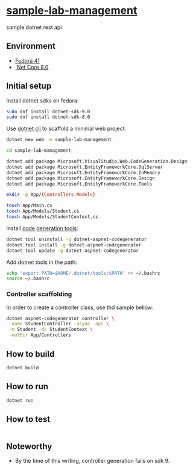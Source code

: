# [sample-lab-management][repo]

sample dotnet rest api

## Environment

- [Fedora 41][fedora]
- [,Net Core 8.0][dotnet]

## Initial setup

Install dotnet sdks on fedora:

```bash
sudo dnf install dotnet-sdk-9.0
sudo dnf install dotnet-sdk-8.0
```

Use [dotnet cli][cli] to scaffold a minimal web project:

```bash
dotnet new web -o sample-lab-management

cd sample-lab-management

dotnet add package Microsoft.VisualStudio.Web.CodeGeneration.Design
dotnet add package Microsoft.EntityFrameworkCore.SqlServer
dotnet add package Microsoft.EntityFrameworkCore.InMemory
dotnet add package Microsoft.EntityFrameworkCore.Design
dotnet add package Microsoft.EntityFrameworkCore.Tools

mkdir -p App/{Controllers,Models}

touch App/Main.cs
touch App/Models/Student.cs
touch App/Models/StudentContext.cs
```

Install [code generation tools][codegen]:

```bash
dotnet tool uninstall -g dotnet-aspnet-codegenerator
dotnet tool install -g dotnet-aspnet-codegenerator
dotnet tool update -g dotnet-aspnet-codegenerator
```

Add dotnet tools in the path:

```bash
echo 'export PATH=$HOME/.dotnet/tools:$PATH' >> ~/.bashrc
source ~/.bashrc
```

### Controller scaffolding

In order to create a controller class, use thd sample bellow:

```bash
dotnet aspnet-codegenerator controller \
 -name StudentController -async -api \
 -m Student -dc StudentContext \
 -outDir App/Controllers
```

## How to build

```bash
dotnet build
```

## How to run

```bash
dotnet run
```

## How to test

```bash

```

## Noteworthy

- By the time of this writing, controller generation fails on sdk 9.

[repo]: https://github.com/sombriks/sample-lab-management
[fedora]: https://fedoraproject.org/
[dotnet]: https://dotnet.microsoft.com/en-us/download
[cli]: https://learn.microsoft.com/pt-br/dotnet/core/tools/dotnet-new#synopsis
[codegen]: https://learn.microsoft.com/en-us/aspnet/core/tutorials/first-web-api?view=aspnetcore-9.0&tabs=visual-studio-code#scaffold-a-controller
